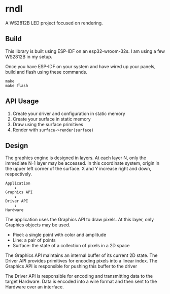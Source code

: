 # rndl

A WS2812B LED project focused on rendering.

## Build

This library is built using ESP-IDF on an esp32-wroom-32s. I am using a few
WS2812B in my setup.

Once you have ESP-IDF on your system and have wired up your panels, build and
flash using these commands.

```
make
make flash
```

## API Usage

1. Create your driver and configuration in static memory
2. Create your surface in static memory
3. Draw using the surface primitives
4. Render with `surface->render(surface)`

## Design

The graphics engine is designed in layers. At each layer N, only the
immediate N-1 layer may be accessed. In this coordinate system,
origin in the upper left corner of the surface. X and Y increase
right and down, respectively.

```
Application
    ↓
Graphics API
    ↓
Driver API
    ↓
Hardware
```

The application uses the Graphics API to draw pixels. At this layer,
only Graphics objects may be used.

- Pixel: a single point with color and amplitude
- Line: a pair of points
- Surface: the state of a collection of pixels in a 2D space

The Graphics API maintains an internal buffer of its current 2D state.
The Driver API provides primitives for encoding pixels into a linear
index. The Graphics API is responsible for pushing this buffer to the driver

The Driver API is responsible for encoding and transmitting data to
the target Hardware. Data is encoded into a wire format and then
sent to the Hardware over an interface.
